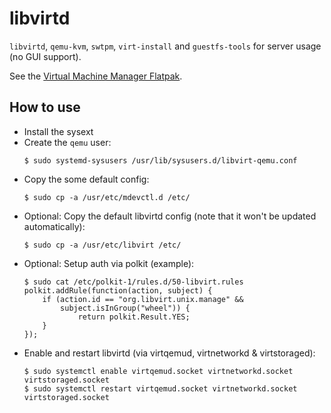 # libvirtd

`libvirtd`, `qemu-kvm`, `swtpm`, `virt-install` and `guestfs-tools` for server
usage (no GUI support).

See the [Virtual Machine Manager Flatpak](https://flathub.org/apps/org.virt_manager.virt-manager).

## How to use

- Install the sysext
- Create the `qemu` user:
  ```
  $ sudo systemd-sysusers /usr/lib/sysusers.d/libvirt-qemu.conf
  ```
- Copy the some default config:
  ```
  $ sudo cp -a /usr/etc/mdevctl.d /etc/
  ```
- Optional: Copy the default libvirtd config (note that it won't be updated automatically):
  ```
  $ sudo cp -a /usr/etc/libvirt /etc/
  ```
- Optional: Setup auth via polkit (example):
  ```
  $ sudo cat /etc/polkit-1/rules.d/50-libvirt.rules
  polkit.addRule(function(action, subject) {
      if (action.id == "org.libvirt.unix.manage" &&
          subject.isInGroup("wheel")) {
              return polkit.Result.YES;
      }
  });
  ```
- Enable and restart libvirtd (via virtqemud, virtnetworkd & virtstoraged):
  ```
  $ sudo systemctl enable virtqemud.socket virtnetworkd.socket virtstoraged.socket
  $ sudo systemctl restart virtqemud.socket virtnetworkd.socket virtstoraged.socket
  ```
